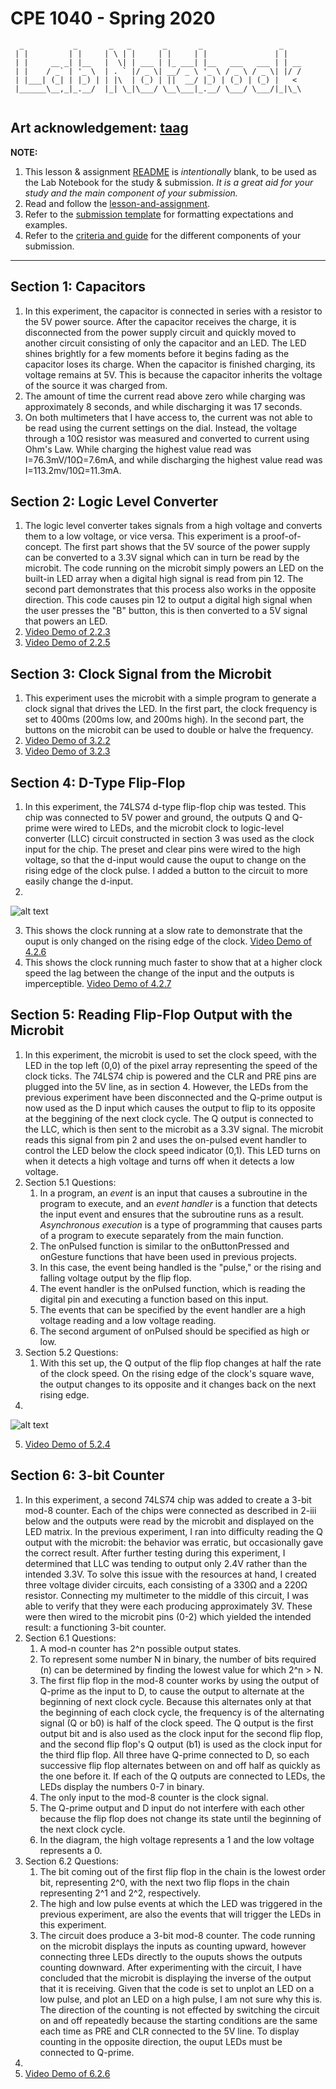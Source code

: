 # CPE 1040 - Spring 2020
```
  _           _       _   _       _       _                 _    
 | |         | |     | \ | |     | |     | |               | |   
 | |     __ _| |__   |  \| | ___ | |_ ___| |__   ___   ___ | | __
 | |    / _` | '_ \  | . ` |/ _ \| __/ _ \ '_ \ / _ \ / _ \| |/ /
 | |___| (_| | |_) | | |\  | (_) | ||  __/ |_) | (_) | (_) |   < 
 |______\__,_|_.__/  |_| \_|\___/ \__\___|_.__/ \___/ \___/|_|\_\
                                                                                                                      
```
Art acknowledgement: [taag](http://patorjk.com/software/taag/)
---

**NOTE:** 
1. This lesson & assignment [README](README.md) is _intentionally_ blank, to be used as the Lab Notebook for the study & submission. _It is a great aid for your study and the main component of your submission._
2. Read and follow the [lesson-and-assignment](lesson-and-assignment.md).
2. Refer to the [submission template](submission-template.md) for formatting expectations and examples. 
4. Refer to the [criteria and guide](criteria-and-guide.md) for the different components of your submission.
---

## Section 1: Capacitors
1. In this experiment, the capacitor is connected in series with a resistor to the 5V power source. After the capacitor receives the charge, it is disconnected from the power supply circuit and quickly moved to another circuit consisting of only the capacitor and an LED. The LED shines brightly for a few moments before it begins fading as the capacitor loses its charge.
When the capacitor is finished charging, its voltage remains at 5V. This is because the capacitor inherits the voltage of the source it was charged from.
 2. The amount of time the current read above zero while charging was approximately 8 seconds, and while discharging it was 17 seconds.
 3. On both multimeters that I have access to, the current was not able to be read using the current settings on the dial. Instead, the voltage through a 10Ω resistor was measured and converted to current using Ohm's Law. While charging the highest value read was I=76.3mV/10Ω=7.6mA, and while discharging the highest value read was I=113.2mv/10Ω=11.3mA.

## Section 2: Logic Level Converter
1. The logic level converter takes signals from a high voltage and converts them to a low voltage, or vice versa. This experiment is a proof-of-concept.
The first part shows that the 5V source of the power supply can be converted to a 3.3V signal which can in turn be read by the microbit. The code running on the microbit simply powers an LED on the built-in LED array when a digital high signal is read from pin 12.
The second part demonstrates that this process also works in the opposite direction. This code causes pin 12 to output a digital high signal when the user presses the "B" button, this is then converted to a 5V signal that powers an LED.
2. [Video Demo of 2.2.3](https://i.imgur.com/5mTvyty.mp4)
3. [Video Demo of 2.2.5](https://i.imgur.com/Oi8cfG8.mp4)

## Section 3: Clock Signal from the Microbit
1. This experiment uses the microbit with a simple program to generate a clock signal that drives the LED. In the first part, the clock frequency is set to 400ms (200ms low, and 200ms high). In the second part, the buttons on the microbit can be used to double or halve the frequency.
2. [Video Demo of 3.2.2](https://i.imgur.com/tTOPdqc.mp4)
3. [Video Demo of 3.2.3](https://i.imgur.com/ucOMod8.mp4)

## Section 4: D-Type Flip-Flop
1. In this experiment, the 74LS74 d-type flip-flop chip was tested. This chip was connected to 5V power and ground, the outputs Q and Q-prime were wired to LEDs, and the microbit clock to logic-level converter (LLC) circuit constructed in section 3 was used as the clock input for the chip. The preset and clear pins were wired to the high voltage, so that the d-input would cause the ouput to change on the rising edge of the clock pulse. I added a button to the circuit to more easily change the d-input.
2. 
![alt text](images/IMG_20200410_155458.jpg "Section 4 Circuit Diagram")

3. This shows the clock running at a slow rate to demonstrate that the ouput is only changed on the rising edge of the clock. [Video Demo of 4.2.6](https://i.imgur.com/kqopfRn.mp4)
4. This shows the clock running much faster to show that at a higher clock speed the lag between the change of the input and the outputs is imperceptible. [Video Demo of 4.2.7](https://i.imgur.com/YpNDISR.mp4)

## Section 5: Reading Flip-Flop Output with the Microbit
1. In this experiment, the microbit is used to set the clock speed, with the LED in the top left (0,0) of the pixel array representing the speed of the clock ticks. The 74LS74 chip is powered and the CLR and PRE pins are plugged into the 5V line, as in section 4. However, the LEDs from the previous experiment have been disconnected and the Q-prime output is now used as the D input which causes the output to flip to its opposite at the beggining of the next clock cycle. The Q output is connected to the LLC, which is then sent to the microbit as a 3.3V signal. The microbit reads this signal from pin 2 and uses the on-pulsed event handler to control the LED below the clock speed indicator (0,1). This LED turns on when it detects a high voltage and turns off when it detects a low voltage.
2. Section 5.1 Questions:
    1. In a program, an *event* is an input that causes a subroutine in the program to execute, and an *event handler* is a function that detects the input event and ensures that the subroutine runs as a result. *Asynchronous execution* is a type of programming that causes parts of a program to execute separately from the main function.
    2. The onPulsed function is similar to the onButtonPressed and onGesture functions that have been used in previous projects.
    3. In this case, the event being handled is the "pulse," or the rising and falling voltage output by the flip flop.
    4. The event handler is the onPulsed function, which is reading the digital pin and executing a function based on this input.
    5. The events that can be specified by the event handler are a high voltage reading and a low voltage reading.
    6. The second argument of onPulsed should be specified as high or low.
3. Section 5.2 Questions:
    1. With this set up, the Q output of the flip flop changes at half the rate of the clock speed. On the rising edge of the clock's square wave, the output changes to its opposite and it changes back on the next rising edge.
4.
![alt text](images/IMG_20200410_155506.jpg "Section 5 Circuit Diagram")

5. [Video Demo of 5.2.4](https://i.imgur.com/rgeVcCj.mp4)

## Section 6: 3-bit Counter
1. In this experiment, a second 74LS74 chip was added to create a 3-bit mod-8 counter. Each of the chips were connected as described in 2-iii below and the outputs were read by the microbit and displayed on the LED matrix. In the previous experiment, I ran into difficulty reading the Q output with the microbit: the behavior was erratic, but occasionally gave the correct result. After further testing during this experiment, I determined that LLC was tending to output only 2.4V rather than the intended 3.3V. To solve this issue with the resources at hand, I created three voltage divider circuits, each consisting of a 330Ω and a 220Ω resistor. Connecting my multimeter to the middle of this circuit, I was able to verify that they were each producing approximately 3V. These were then wired to the microbit pins (0-2) which yielded the intended result: a functioning 3-bit counter.
2. Section 6.1 Questions:
    1. A mod-n counter has 2^n possible output states. 
    2. To represent some number N in binary, the number of bits required (n) can be determined by finding the lowest value for which 2^n > N.
    3. The first flip flop in the mod-8 counter works by using the output of Q-prime as the input to D, to cause the output to alternate at the beginning of next clock cycle. Because this alternates only at that the beginning of each clock cycle, the frequency is of the alternating signal (Q or b0) is half of the clock speed. The Q output is the first output bit and is also used as the clock input for the second flip flop, and the second flip flop's Q output (b1) is used as the clock input for the third flip flop. All three have Q-prime connected to D, so each successive flip flop alternates between on and off half as quickly as the one before it. If each of the Q outputs are connected to LEDs, the LEDs display the numbers 0-7 in binary.
    4. The only input to the mod-8 counter is the clock signal.
    5. The Q-prime output and D input do not interfere with each other because the flip flop does not change its state until the beginning of the next clock cycle.
    6. In the diagram, the high voltage represents a 1 and the low voltage represents a 0.
3. Section 6.2 Questions:
    1. The bit coming out of the first flip flop in the chain is the lowest order bit, representing 2^0, with the next two flip flops in the chain representing 2^1 and 2^2, respectively.
    2. The high and low pulse events at which the LED was triggered in the previous experiment, are also the events that will trigger the LEDs in this experiment.
    3. The circuit does produce a 3-bit mod-8 counter. The code running on the microbit displays the inputs as counting upward, however connecting three LEDs directly to the ouputs shows the outputs counting downward. After experimenting with the circuit, I have concluded that the microbit is displaying the inverse of the output that it is receiving. Given that the code is set to unplot an LED on a low pulse, and plot an LED on a high pulse, I am not sure why this is. The direction of the counting is not effected by switching the circuit on and off repeatedly because the starting conditions are the same each time as PRE and CLR connected to the 5V line. To display counting in the opposite direction, the ouput LEDs must be connected to Q-prime.
4.
5. [Video Demo of 6.2.6](https://i.imgur.com/6gScT4X.mp4)
